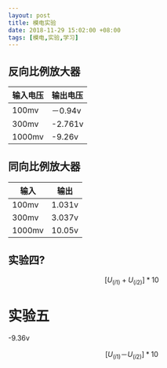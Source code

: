 ```yaml
---
layout: post
title: 模电实验
date: 2018-11-29 15:02:00 +08:00
tags: [模电,实验,学习]
---
```


## 反向比例放大器

| 输入电压 | 输出电压 |
| -------- | -------- |
| 100mv    | －0.94v  |
| 300mv    | -2.761v  |
| 1000mv   | -9.26v   |

## 同向比例放大器

| 输入   | 输出   |
| ------ | ------ |
| 100mv  | 1.031v |
| 300mv  | 3.037v |
| 1000mv | 10.05v |

## 实验四?

$$[U_(i1)+U_(i2)]*10$$

# 实验五

-9.36v

$$[U_(i1)－U_(i2)]*10$$
